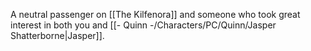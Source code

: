 

A neutral passenger on [[The Kilfenora]] and someone who took great interest in both you and [[- Quinn -/Characters/PC/Quinn/Jasper Shatterborne|Jasper]].
